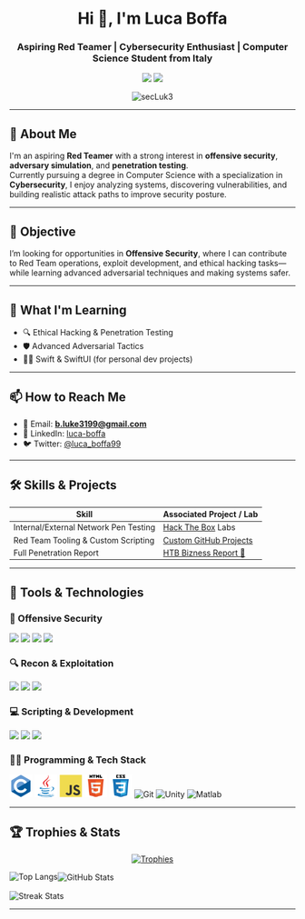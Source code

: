 <h1 align="center">Hi 👋, I'm Luca Boffa</h1>
<h3 align="center">Aspiring Red Teamer | Cybersecurity Enthusiast | Computer Science Student from Italy</h3>

<p align="center">
  <a href="https://www.linkedin.com/in/luca-boffa-829330224"><img src="https://img.shields.io/badge/-LinkedIn-0072b1?&style=for-the-badge&logo=linkedin&logoColor=white" /></a>
  <a href="https://twitter.com/luca_boffa99"><img src="https://img.shields.io/badge/-Twitter-1DA1F2?&style=for-the-badge&logo=twitter&logoColor=white" /></a>
</p>

<p align="center"> <img src="https://komarev.com/ghpvc/?username=secLuk3&label=Profile%20views&color=0e75b6&style=flat" alt="secLuk3" /> </p>

---

## 👋 About Me

I'm an aspiring **Red Teamer** with a strong interest in **offensive security**, **adversary simulation**, and **penetration testing**.  
Currently pursuing a degree in Computer Science with a specialization in **Cybersecurity**, I enjoy analyzing systems, discovering vulnerabilities, and building realistic attack paths to improve security posture.

---

## 🎯 Objective

I’m looking for opportunities in **Offensive Security**, where I can contribute to Red Team operations, exploit development, and ethical hacking tasks—while learning advanced adversarial techniques and making systems safer.

---

## 🧠 What I'm Learning

- 🔍 Ethical Hacking & Penetration Testing  
- 🛡️ Advanced Adversarial Tactics  
- 🧑‍💻 Swift & SwiftUI (for personal dev projects)

---

## 📫 How to Reach Me

- 📧 Email: **b.luke3199@gmail.com**
- 🔗 LinkedIn: [luca-boffa](https://www.linkedin.com/in/luca-boffa-829330224)
- 🐦 Twitter: [@luca_boffa99](https://twitter.com/luca_boffa99)

---

## 🛠️ Skills & Projects

| Skill                                             | Associated Project / Lab                                       |
|--------------------------------------------------|----------------------------------------------------------------|
| Internal/External Network Pen Testing            | [Hack The Box](https://www.hackthebox.com) Labs                |
| Red Team Tooling & Custom Scripting              | [Custom GitHub Projects](https://github.com/secLuk3)         |
| Full Penetration Report                          | [HTB Bizness Report 📄](https://github.com/secLuk3/Penetration-Testing-Project-Unisa-23-24) |

---

## 🧰 Tools & Technologies

### 🔧 Offensive Security
<p>
  <img src="https://img.shields.io/badge/-Metasploit-F1680D?&style=for-the-badge&logo=metasploit&logoColor=white" />
  <img src="https://img.shields.io/badge/-Burp_Suite-FF6F00?&style=for-the-badge&logo=burpsuite&logoColor=white" />
  <img src="https://img.shields.io/badge/-Nikto-5C2D91?&style=for-the-badge&logo=nikto&logoColor=white" />
  <img src="https://img.shields.io/badge/-Mimikatz-607D8B?&style=for-the-badge&logo=mimikatz&logoColor=white" />
</p>

### 🔍 Recon & Exploitation
<p>
  <img src="https://img.shields.io/badge/-Nmap-4CAF50?&style=for-the-badge&logo=nmap&logoColor=white" />
  <img src="https://img.shields.io/badge/-Nessus-00589C?&style=for-the-badge&logo=tenable&logoColor=white" />
  <img src="https://img.shields.io/badge/-OpenVAS-6BAF5E?&style=for-the-badge&logo=gnupg&logoColor=white" />
</p>

### 💻 Scripting & Development
<p>
  <img src="https://img.shields.io/badge/-Python-3776AB?&style=for-the-badge&logo=python&logoColor=white" />
  <img src="https://img.shields.io/badge/-Bash-121011?&style=for-the-badge&logo=gnu-bash&logoColor=white" />
  <img src="https://img.shields.io/badge/-PowerShell-5391FE?&style=for-the-badge&logo=powershell&logoColor=white" />
</p>

### 👨‍💻 Programming & Tech Stack
<p>
  <img src="https://raw.githubusercontent.com/devicons/devicon/master/icons/c/c-original.svg" alt="C" width="40" height="40"/>
  <img src="https://raw.githubusercontent.com/devicons/devicon/master/icons/java/java-original.svg" alt="Java" width="40" height="40"/>
  <img src="https://raw.githubusercontent.com/devicons/devicon/master/icons/javascript/javascript-original.svg" alt="JavaScript" width="40" height="40"/>
  <img src="https://raw.githubusercontent.com/devicons/devicon/master/icons/html5/html5-original-wordmark.svg" alt="HTML5" width="40" height="40"/>
  <img src="https://raw.githubusercontent.com/devicons/devicon/master/icons/css3/css3-original-wordmark.svg" alt="CSS3" width="40" height="40"/>
  <img src="https://www.vectorlogo.zone/logos/git-scm/git-scm-icon.svg" alt="Git" width="40" height="40"/>
  <img src="https://www.vectorlogo.zone/logos/unity3d/unity3d-icon.svg" alt="Unity" width="40" height="40"/>
  <img src="https://upload.wikimedia.org/wikipedia/commons/2/21/Matlab_Logo.png" alt="Matlab" width="40" height="40"/>
</p>

---

## 🏆 Trophies & Stats

<p align="center">
  <a href="https://github.com/ryo-ma/github-profile-trophy">
    <img src="https://github-profile-trophy.vercel.app/?username=secLuk3" alt="Trophies" />
  </a>
</p>

<p><img align="left" src="https://github-readme-stats.vercel.app/api/top-langs?username=secLuk3&show_icons=true&locale=en&layout=compact" alt="Top Langs" /></p>

<p><img align="center" src="https://github-readme-stats.vercel.app/api?username=secLuk3&show_icons=true&locale=en" alt="GitHub Stats" /></p>

<p><img align="center" src="https://github-readme-streak-stats.herokuapp.com/?user=secLuk3&" alt="Streak Stats" /></p>

---
